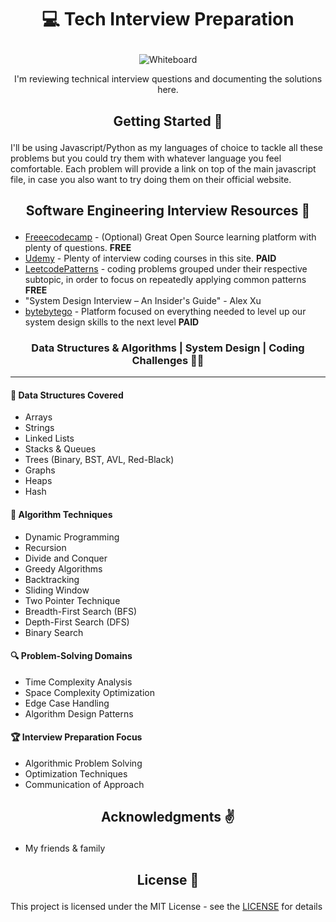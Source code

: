 # <p align="center"> 💻 Tech Interview Preparation  </p>

<div align="center">
  <img src="https://miro.medium.com/max/600/1*HPGzysLVdFgdfV356RpKRA.jpeg" alt="Whiteboard">
  <p>I'm reviewing technical interview questions and documenting the solutions here.</p>
</div>

## <p align="center"> Getting Started 🌌 </p>

I'll be using Javascript/Python as my languages of choice to tackle all these problems but you could try them with whatever language you feel comfortable.
Each problem will provide a link on top of the main javascript file, in case you also want to try doing them on their official website. 

## <p align="center"> Software Engineering Interview Resources :seedling: </p> 

* [Freeecodecamp](https://www.freecodecamp.org) - (Optional) Great Open Source learning platform with plenty of questions. **FREE**
* [Udemy](https://www.udemy.com) - Plenty of interview coding courses in this site. **PAID**
* [LeetcodePatterns](https://seanprashad.com/leetcode-patterns/) - coding problems grouped under their respective subtopic, in order to focus on repeatedly applying common patterns **FREE**
* "System Design Interview – An Insider's Guide" - Alex Xu
* [bytebytego](https://bytebytego.com/) - Platform focused on everything needed to level up our system design skills to the next level **PAID**

### <p align="center">Data Structures & Algorithms | System Design | Coding Challenges 🐱‍💻</p>
<hr>

#### 🧩 Data Structures Covered
- Arrays
- Strings
- Linked Lists
- Stacks & Queues
- Trees (Binary, BST, AVL, Red-Black)
- Graphs
- Heaps
- Hash

#### 🚀 Algorithm Techniques
- Dynamic Programming
- Recursion
- Divide and Conquer
- Greedy Algorithms
- Backtracking
- Sliding Window
- Two Pointer Technique
- Breadth-First Search (BFS)
- Depth-First Search (DFS)
- Binary Search

#### 🔍 Problem-Solving Domains
- Time Complexity Analysis
- Space Complexity Optimization
- Edge Case Handling
- Algorithm Design Patterns

#### 🏆 Interview Preparation Focus
- Algorithmic Problem Solving
- Optimization Techniques
- Communication of Approach

## <p align="center"> Acknowledgments :v: </p>

* My friends & family

## <p align="center"> License 📝 </p>

This project is licensed under the MIT License - see the [LICENSE](https://choosealicense.com/licenses/mit/) for details
